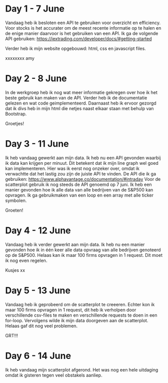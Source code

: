 # Day 1 - 7 June
Vandaag heb ik besloten een API te gebruiken voor overzicht en efficiency. Voor stocks is het accurater om de meest recente informatie op te halen en de enige manier daarvoor is het gebruiken van een API. Ik ga de volgende API gebruiken: https://iextrading.com/developer/docs/#getting-started

Verder heb ik mijn website opgebouwd: html, css en javascript files.

xxxxxxxx amy

# Day 2 - 8 June
In de werkgroep heb ik nog wat meer informatie gekregen over hoe ik het beste gebruik kan maken van de API. Verder heb ik de documentatie gelezen en wat code geimplementeerd.
Daarnaast heb ik ervoor gezorgd dat ik divs heb in mijn html die netjes naast elkaar staan met behulp van Bootstrap.

Groetjes!

# Day 3 - 11 June
Ik heb vandaag gewerkt aan mijn data. Ik heb nu een API gevonden waarbij ik data kan krijgen per minuut. Dit betekent dat ik mijn line graph wel goed kan implementeren. Hier was ik eerst nog onzeker over, omdat ik verwachtte dat het lastig zou zijn de juiste API te vinden. De API die ik ga gebruiken: https://www.alphavantage.co/documentation/#intraday
Voor de scatterplot gebruik ik nog steeds de API genoemd op 7 juni. Ik heb een manier gevonden hoe ik alle data van alle bedrijven van de S&P500 kan opvragen. Ik ga gebruikmaken van een loop en een array met alle ticker symbolen.

Groeten!

# Day 4 - 12 June
Vandaag heb ik verder gewerkt aan mijn data. Ik heb nu een manier gevonden hoe ik in één keer alle data opvraag van alle bedrijven genoteerd op de S&P500. Helaas kan ik maar 100 firms opvragen in 1 request. Dit moet ik nog even regelen.

Kusjes xx

# Day 5 - 13 June
Vandaag heb ik geprobeerd om de scatterplot te creeeren. Echter kon ik maar 100 firms opvragen in 1 request, dit heb ik verholpen door verschillende csv-files te maken en verschillende requests te doen in een for-loop. Vervolgens wilde ik mijn data doorgeven aan de scatterplot. Helaas gaf dit nog veel problemen.

GRT!!!


# Day 6 - 14 June
Ik heb vandaag mijn scatterplot afgerond. Het was nog een hele uitdaging omdat ik gisteren tegen veel obstakels aanliep.
